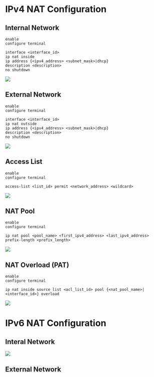 # IPv4 NAT Configuration

## Internal Network

```Cisco IOS
enable
configure terminal

interface <interface_id>
ip nat inside
ip address {<ipv4_address> <subnet_mask>|dhcp}
description <description>
no shutdown
```

![](https://github.com/JonmarCorpuz/SecondBrain/blob/main/Assets/Whitespace.png)

## External Network

```Cisco IOS
enable
configure terminal

interface <interface_id>
ip nat outside
ip address {<ipv4_address> <subnet_mask>|dhcp}
description <description>
no shutdown
```

![](https://github.com/JonmarCorpuz/SecondBrain/blob/main/Assets/Whitespace.png)

## Access List

```Cisco IOS
enable
configure terminal

access-list <list_id> permit <network_address> <wildcard>
```

![](https://github.com/JonmarCorpuz/SecondBrain/blob/main/Assets/Whitespace.png)

## NAT Pool

```Cisco IOS
enable
configure terminal

ip nat pool <pool_name> <first_ipv4_address> <last_ipv4_address> prefix-length <prefix_length>
```

![](https://github.com/JonmarCorpuz/SecondBrain/blob/main/Assets/Whitespace.png)

## NAT Overload (PAT)

```Cisco IOS
enable
configure terminal

ip nat inside source list <acl_list_id> pool {<nat_pool_name>|<interface_id>} overload
```

![](https://github.com/JonmarCorpuz/SecondBrain/blob/main/Assets/Whitespace.png)

# IPv6 NAT Configuration

## Interal Network

![](https://github.com/JonmarCorpuz/SecondBrain/blob/main/Assets/Whitespace.png)

## External Network
